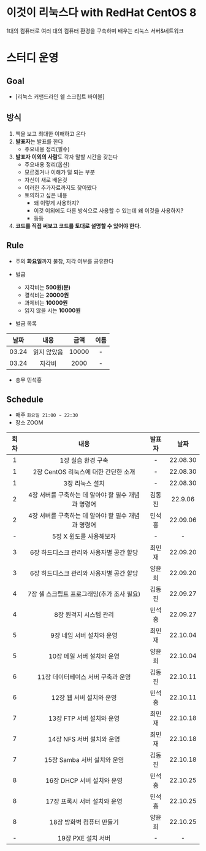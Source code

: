 # 이것이 리눅스다 with RedHat CentOS 8
1대의 컴퓨터로 여러 대의 컴퓨터 환경을 구축하며 배우는 리눅스 서버&네트워크

# 스터디 운영

## Goal
* [리눅스 커맨드라인 쉘 스크립트 바이블]

## 방식
1. 책을 보고 최대한 이해하고 온다
2. **발표자**는 발표를 한다
    - 주요내용 정리(필수)
3. **발표자 이외의 사람**도 각자 말할 시간을 갖는다
    - 주요내용 정리(옵션)
    - 모르겠거나 이해가 덜 되는 부분
    - 자신이 새로 배운것
    - 이러한 추가자료까지도 찾아봤다
    - 토의하고 싶은 내용
        - 왜 이렇게 사용하지?
        - 이것 이외에도 다른 방식으로 사용할 수 있는데 왜 이것을 사용하지?
        - 등등
 4. <b>코드를 직접 써보고 코드를 토대로 설명할 수 있어야 한다.</b>
        
## Rule
- 주의 **화요일**까지 불참, 지각 여부를 공유한다
- 벌금
    - 지각비는 **500원(분)**
    - 결석비는 **20000원**
    - 과제비는 **10000원**
    - 읽지 않을 시는 **10000원**
    
- 벌금 목록  
  
|날짜|내용|금액|이름|  
| :---: | :---: | :---: | :---: |  
|03.24|읽지 않았음|10000| - |  
|03.24|지각비|2000| - |  

- 총무 민석홍

## Schedule
- 매주  `화요일 21:00 ~ 22:30`  
- 장소 ZOOM

|회차|내용|발표자|날짜|
| :---: | :---: | :---: | :---: |
| 1 | 1장 실습 환경 구축 | - | 22.08.30 |
| 1 | 2장 CentOS 리눅스에 대한 간단한 소개 | - | 22.08.30 |
| 1 | 3장 리눅스 설치 | - | 22.08.30 |
| 2 | 4장 서버를 구축하는 데 알아야 할 필수 개념과 명령어 | 김동진 | 22.9.06 |
| 2 | 4장 서버를 구축하는 데 알아야 할 필수 개념과 명령어 | 민석홍 | 22.09.06 |
| - | 5정 X 윈도를 사용해보자 | - | - |
| 3 | 6장 하드디스크 관리와 사용자별 공간 할당 | 최민재 | 22.09.20 |
| 3 | 6장 하드디스크 관리와 사용자별 공간 할당 | 양윤희 | 22.09.20 |
| 4 | 7장 셸 스크립트 프로그래밍(추가 조사 필요) | 김동진 | 22.09.27 |
| 4 | 8장 원격지 시스템 관리 | 민석홍 | 22.09.27 |
| 5 | 9장 네임 서버 설치와 운영 | 최민재 | 22.10.04 |
| 5 | 10장 메일 서버 설치와 운영 | 양윤희 | 22.10.04 |
| 6 | 11장 데이터베이스 서버 구축과 운영 | 김동진 | 22.10.11 |
| 6 | 12장 웹 서버 설치와 운영 | 민석홍 | 22.10.11 |
| 7 | 13장 FTP 서버 설치와 운영 | 최민재 | 22.10.18 |
| 7 | 14장 NFS 서버 설치와 운영 | 최민재 | 22.10.18 |
| 7 | 15장 Samba 서버 설치와 운영 | 김동진 | 22.10.18 |
| 8 | 16장 DHCP 서버 설치와 운영 | 민석홍 | 22.10.25 |
| 8 | 17장 프록시 서버 설치와 운영 | 민석홍 | 22.10.25 |
| 8 | 18장 방화벽 컴퓨터 만들기 | 양윤희 | 22.10.25 |
| - | 19장 PXE 설치 서버 | - | - |

